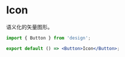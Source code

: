 # Icon

语义化的矢量图形。


```jsx
import { Button } from 'design';

export default () => <Button>Icon</Button>;
```
